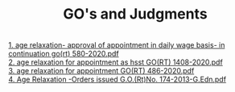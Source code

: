 <!Doctipe Html>
<html>
<head>
<title>Sajjad GO's and Judgments</title>
</head>
<body>
<H1 ALIGN = "CENTER">GO's and Judgments</H1>
<br>
<div><A href="file.google.com/F:/Backup/Desktop/go/gos%20upto%202020(as%20on%2018-5-2020)/appointment/age%20relaxation/age%20relaxation-%20approval%20of%20appointment%20in%20daily%20wage%20basis-%20in%20continuation%20go(rt)%20580-2020.pdf">
1. age relaxation- approval of appointment in daily wage basis- in continuation go(rt) 580-2020.pdf</div>
<div><A href="file:///F:/Backup/Desktop/go/gos%20upto%202020(as%20on%2018-5-2020)/appointment/age%20relaxation/age%20relaxation%20for%20appointment%20as%20hsst%20GO(RT)%201408-2020.pdf">
2. age relaxation for appointment as hsst GO(RT) 1408-2020.pdf</div>
<div><A href="file:///F:/Backup/Desktop/go/gos%20upto%202020(as%20on%2018-5-2020)/appointment/age%20relaxation/age%20relaxation%20for%20appointment%20GO(RT)%20486-2020.pdf">
3. age relaxation for appointment GO(RT) 486-2020.pdf</div>
<div><A href="file:///F:/Backup/Desktop/go/gos%20upto%202020(as%20on%2018-5-2020)/appointment/age%20relaxation/Age%20Relaxation%20-Orders%20issued%20G.O.(Rt)No.%20%20174-2013-G.Edn.pdf">
4. Age Relaxation -Orders issued G.O.(Rt)No.  174-2013-G.Edn.pdf</div>
